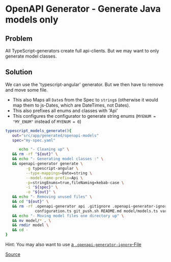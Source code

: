 # OpenAPI Generator - Generate Java models only
## Problem
All TypeScript-generators create full api-clients. But we may want to only generate model classes.

## Solution
We can use the 'typescript-angular' generator. But we then have to remove and move some file.

* This also Maps all `Date`s from the Spec to `string`s (otherwise it would map them to js-Dates, which are DateTimes, not Dates).
* This also prefixes all enums and classes with 'Api'
* This configures the configurator to generate string enums (`MYENUM = "MY_ENUM"` instead of `MYENUM = 0`)

```bash
typescript_models_generate(){
   out="src/app/generated/openapi-models"
   spec="my-spec.yaml"

      echo "- Cleaning up" \
   && rm -rf "${out}" \
   && echo "- Generating model classes :" \
   && openapi-generator generate \
         -g typescript-angular \
         --type-mappings=Date=string \
         --model-name-prefix=Api \
         -p=stringEnums=true,fileNaming=kebab-case \
         -i "${spec}" \
         -o "${out}" \
   && echo "- Removing unused files" \
   && cd "${out}" \
   && rm -rf .openapi-generator api .gitignore .openapi-generator-ignore index.ts tsconfig.json api.module.ts \
             configuration.ts git_push.sh README.md model/models.ts variables.ts encoder.ts \
   && echo "- Moving model files one directory up" \
   && mv model/* . \
   && rmdir model \
   && cd -
}
```

Hint: You may also want to use [a `.openapi-generator-ignore`-File](https://github.com/OpenAPITools/openapi-generator/blob/master/docs/customization.md#ignore-file-format)

[Source](https://github.com/OpenAPITools/openapi-generator/tree/master/modules/openapi-generator-maven-plugin)
